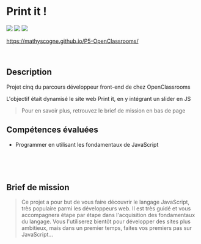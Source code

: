 &nbsp;
# Print it ! 

![](https://img.shields.io/badge/CSS3-1572B6?style=for-the-badge&logo=css3&logoColor=white)
![](https://img.shields.io/badge/HTML5-E34F26?style=for-the-badge&logo=html5&logoColor=white)
![](https://img.shields.io/badge/JavaScript-F7DF1E?style=for-the-badge&logo=javascript&logoColor=black)


https://mathyscogne.github.io/P5-OpenClassrooms/
&nbsp;

&nbsp;
## Description

Projet cinq du parcours développeur front-end de chez OpenClassrooms

L'objectif était dynamisé le site web Print it, en y intégrant un slider en JS
> Pour en savoir plus, retrouvez le brief de mission en bas de page


## Compétences évaluées

- Programmer en utilisant les fondamentaux de JavaScript

&nbsp;

&nbsp;
## Brief de mission

> Ce projet a pour but de vous faire découvrir le langage JavaScript, très populaire parmi les développeurs web. Il est très guidé et vous accompagnera étape par étape dans l'acquisition des fondamentaux du langage. Vous l'utiliserez bientôt pour développer des sites plus ambitieux, mais dans un premier temps, faites vos premiers pas sur JavaScript...

&nbsp;
